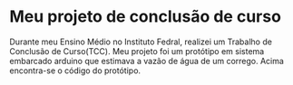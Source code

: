 # Meu projeto de conclusão de curso
 Durante meu Ensino Médio no Instituto Fedral, realizei um Trabalho de Conclusão de Curso(TCC).
 Meu projeto foi um protótipo em sistema embarcado arduino que estimava a vazão de água de um corrego.
 Acima encontra-se o código do protótipo.
